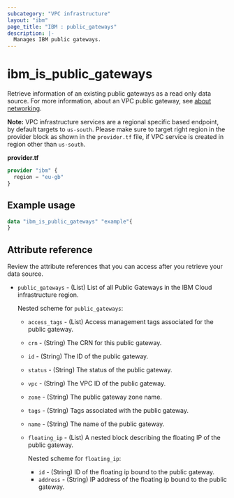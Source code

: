 ```yaml
---
subcategory: "VPC infrastructure"
layout: "ibm"
page_title: "IBM : public_gateways"
description: |-
  Manages IBM public gateways.
---
```


# ibm_is_public_gateways
Retrieve information of an existing public gateways as a read only data source. For more information, about an VPC public gateway, see [about networking](https://cloud.ibm.com/docs/vpc?topic=vpc-about-networking-for-vpc).

**Note:** 
VPC infrastructure services are a regional specific based endpoint, by default targets to `us-south`. Please make sure to target right region in the provider block as shown in the `provider.tf` file, if VPC service is created in region other than `us-south`.

**provider.tf**

```terraform
provider "ibm" {
  region = "eu-gb"
}
```

## Example usage

```terraform
data "ibm_is_public_gateways" "example"{
}

```

## Attribute reference
Review the attribute references that you can access after you retrieve your data source.

- `public_gateways` - (List) List of all Public Gateways in the IBM Cloud infrastructure region.

  Nested scheme for `public_gateways`:
  - `access_tags`  - (List) Access management tags associated for the public gateway.
  - `crn` - (String) The CRN for this public gateway.
  - `id` - (String) The ID of the public gateway.
  - `status` - (String) The status of the public gateway.
  - `vpc` - (String) The VPC ID of the public gateway.
  - `zone` - (String) The public gateway zone name.
  - `tags` - (String) Tags associated with the public gateway.
  - `name` - (String) The name of the public gateway.
  - `floating_ip` - (List) A nested block describing the floating IP of the public gateway.
  
    Nested scheme for `floating_ip`:
    - `id` - (String) ID of the floating ip bound to the public gateway.
    - `address` - (String) IP address of the floating ip bound to the public gateway.
